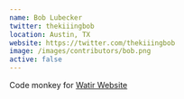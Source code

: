 ```yaml
---
name: Bob Lubecker
twitter: thekiiingbob
location: Austin, TX
website: https://twitter.com/thekiiingbob
image: /images/contributors/bob.png 
active: false
---
```


Code monkey for <a href="https://github.com/watir/watir.github.io">Watir Website</a>
